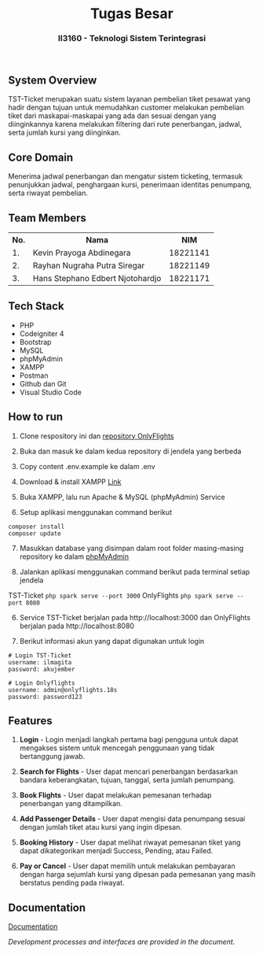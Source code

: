 <div align="center">
    <h1>Tugas Besar</h1>
    <h3>II3160 - Teknologi Sistem Terintegrasi</h3>
</div>
<br>

## System Overview

TST-Ticket merupakan suatu sistem layanan pembelian tiket pesawat yang hadir dengan tujuan untuk memudahkan customer melakukan pembelian tiket dari maskapai-maskapai yang ada dan sesuai dengan yang diinginkannya karena melakukan filtering dari rute penerbangan, jadwal, serta jumlah kursi yang diinginkan.

## Core Domain

Menerima jadwal penerbangan dan mengatur sistem ticketing, termasuk penunjukkan jadwal, penghargaan kursi, penerimaan identitas penumpang, serta riwayat pembelian.

## Team Members

<table>
    <tr align="center">
        <th>No.</th>
        <th>Nama</th>
        <th>NIM</th>
    </tr>
    <tr>
        <td>1.</td>
        <td>Kevin Prayoga Abdinegara</td>
        <td>18221141</td>
    </tr>
    <tr>
        <td>2.</td>
        <td>Rayhan Nugraha Putra Siregar</td>
        <td>18221149</td>
    </tr>
    <tr>
        <td>3.</td>
        <td>Hans Stephano Edbert Njotohardjo</td>
        <td>18221171</td>
    </tr>
</table>

## Tech Stack

- PHP
- Codeigniter 4 
- Bootstrap
- MySQL
- phpMyAdmin
- XAMPP
- Postman
- Github dan Git
- Visual Studio Code

## How to run

1. Clone respository ini dan [repository OnlyFlights](https://github.com/SirRay03/TST-Air)

2. Buka dan masuk ke dalam kedua repository di jendela yang berbeda

3. Copy content .env.example ke dalam .env

4. Download & install XAMPP [Link](https://www.apachefriends.org/)

5. Buka XAMPP, lalu run Apache & MySQL (phpMyAdmin) Service

6. Setup aplikasi menggunakan command berikut

```
composer install
composer update
```

7. Masukkan database yang disimpan dalam root folder masing-masing repository ke dalam [phpMyAdmin](localhost/phpmyadmin)

8. Jalankan aplikasi menggunakan command berikut pada terminal setiap jendela

TST-Ticket  ```php spark serve --port 3000```
OnlyFlights ```php spark serve --port 8080```

6. Service TST-Ticket berjalan pada http://localhost:3000 dan OnlyFlights berjalan pada http://localhost:8080

7. Berikut informasi akun yang dapat digunakan untuk login
```
# Login TST-Ticket
username: ilmagita
password: akujember

# Login Onlyflights
username: admin@onlyflights.18s
password: password123
```


## Features

1. **Login** - Login menjadi langkah pertama bagi pengguna untuk dapat mengakses sistem untuk mencegah penggunaan yang tidak bertanggung jawab.

2. **Search for Flights** - User dapat mencari penerbangan berdasarkan bandara keberangkatan, tujuan, tanggal, serta jumlah penumpang.

3. **Book Flights** - User dapat melakukan pemesanan terhadap penerbangan yang ditampilkan.
  
4. **Add Passenger Details** - User dapat mengisi data penumpang sesuai dengan jumlah tiket atau kursi yang ingin dipesan.
   
5. **Booking History** - User dapat melihat riwayat pemesanan tiket yang dapat dikategorikan menjadi Success, Pending, atau Failed.

6. **Pay or Cancel** - User dapat memilih untuk melakukan pembayaran dengan harga sejumlah kursi yang dipesan pada pemesanan yang masih berstatus pending pada riwayat.


## Documentation
[Documentation](https://docs.google.com/document/d/1FnAY38R1CNYTHnfE0iYoWzLuyNaCG9eu3U7hV4vAC2U/edit?tab=t.0#heading=h.aea4k8tl6sve)

*Development processes and interfaces are provided in the document.*
